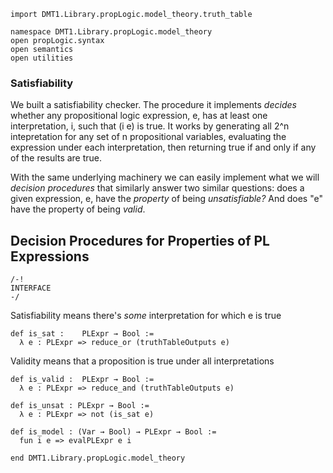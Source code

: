 ```lean
import DMT1.Library.propLogic.model_theory.truth_table

namespace DMT1.Library.propLogic.model_theory
open propLogic.syntax
open semantics
open utilities
```

### Satisfiability

We built a satisfiability checker. The procedure it implements
*decides* whether any propositional logic expression, e, has at
least one interpretation, i, such that (i e) is true. It works
by generating all 2^n intepretation for any set of n propositional
variables, evaluating the expression under each interpretation,
then returning true if and only if any of the results are true.

With the same underlying machinery we can easily implement what
we will *decision procedures* that similarly answer two similar
questions: does a given expression, e, have the *property* of
being *unsatisfiable?* And does "e" have the property of being
*valid*.

## Decision Procedures for Properties of PL Expressions

```lean
/-!
INTERFACE
-/
```

Satisfiability means there's *some* interpretation for which e is true
```lean
def is_sat :    PLExpr → Bool :=
  λ e : PLExpr => reduce_or (truthTableOutputs e)
```

Validity means that a proposition is true under all interpretations
```lean
def is_valid :  PLExpr → Bool :=
  λ e : PLExpr => reduce_and (truthTableOutputs e)

def is_unsat : PLExpr → Bool :=
  λ e : PLExpr => not (is_sat e)

def is_model : (Var → Bool) → PLExpr → Bool :=
  fun i e => evalPLExpr e i

end DMT1.Library.propLogic.model_theory
```
